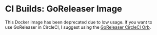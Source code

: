 # CI Builds: GoReleaser Image

This Docker image has been deprecated due to low usage.
If you want to use GoReleaser in CircleCI, I suggest using the [GoReleaser CircleCI Orb](https://circleci.com/developer/orbs/orb/hubci/goreleaser).
